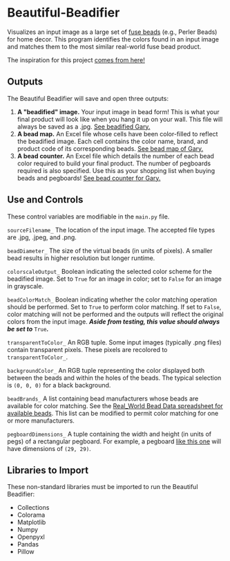 # Beautiful-Beadifier
Visualizes an input image as a large set of [fuse beads](https://www.google.com/search?q=fuse+beads&rlz=1C1ONGR_enUS942US942&sxsrf=AOaemvKP31wq8HmeJDoNF0ePfcJvXuiCRQ:1630972309504&source=lnms&tbm=isch&sa=X&ved=2ahUKEwjAr5WpxevyAhXSdd8KHZ6CCpcQ_AUoAnoECAEQBA&biw=1536&bih=722) (e.g., Perler Beads) for home decor. This program identifies the colors found in an input image and matches them to the most similar real-world fuse bead product.

The inspiration for this project [comes from here!](https://www.reddit.com/r/nextfuckinglevel/comments/jas2w4/how_op_made_leonardo_dicaprio/)

## Outputs
The Beautiful Beadifier will save and open three outputs:
1. **A "beadified" image.** Your input image in bead form! This is what your final product will look like when you hang it up on your wall. This file will always be saved as a .jpg. [See beadified Gary.](https://github.com/LukeLash/Beautiful-Beadifier/blob/main/Outputs/gary/gary_15360_beads_IMAGE_COLOR.jpg) 
2. **A bead map.** An Excel file whose cells have been color-filled to reflect the beadified image. Each cell contains the color name, brand, and product code of its corresponding beads. [See bead map of Gary.](https://github.com/LukeLash/Beautiful-Beadifier/blob/main/Outputs/gary/gary_15360_beads_MAP_COLOR.xlsx)
3. **A bead counter.** An Excel file which details the number of each bead color required to build your final product. The number of pegboards required is also specified. Use this as your shopping list when buying beads and pegboards! [See bead counter for Gary.](https://github.com/LukeLash/Beautiful-Beadifier/blob/main/Outputs/gary/gary_15360_beads_COUNTER_COLOR.xlsx) 

## Use and Controls
These control variables are modifiable in the `main.py` file.

`sourceFilename_` The location of the input image. The accepted file types are .jpg, .jpeg, and .png.

`beadDiameter_` The size of the virtual beads (in units of pixels). A smaller bead results in higher resolution but longer runtime.

`colorscaleOutput_` Boolean indicating the selected color scheme for the beadified image. Set to `True` for an image in color; set to `False` for an image in grayscale.

`beadColorMatch_` Boolean indicating whether the color matching operation should be performed. Set to `True` to perform color matching. If set to `False`, color matching will not be performed and the outputs will reflect the original colors from the input image. ***Aside from testing, this value should always be set to*** `True`***.***

`transparentToColor_` An RGB tuple. Some input images (typically .png files) contain transparent pixels. These pixels are recolored to `transparentToColor_`.

`backgroundColor_` An RGB tuple representing the color displayed both between the beads and within the holes of the beads. The typical selection is `(0, 0, 0)` for a black background.

`beadBrands_` A list containing bead manufacturers whose beads are available for color matching. See the [Real_World Bead Data spreadsheet for available beads](https://github.com/LukeLash/Beautiful-Beadifier/blob/main/Real_World%20Bead%20Data.xlsx). This list can be modified to permit color matching for one or more manufacturers.

`pegboardDimensions_` A tuple containing the width and height (in units of pegs) of a rectangular pegboard. For example, a pegboard [like this one](https://www.amazon.com/Boards-Square-Plastic-Pegboards-Suitable/dp/B087R9VQ51/ref=sr_1_9?crid=R1U6MYOFBCH2&dchild=1&keywords=fuse+bead+pegboard&qid=1630972923&sprefix=fuse+bead+peg%2Caps%2C178&sr=8-9) will have dimensions of `(29, 29)`. 

## Libraries to Import
These non-standard libraries must be imported to run the Beautiful Beadifier:
- Collections
- Colorama
- Matplotlib
- Numpy
- Openpyxl
- Pandas
- Pillow
